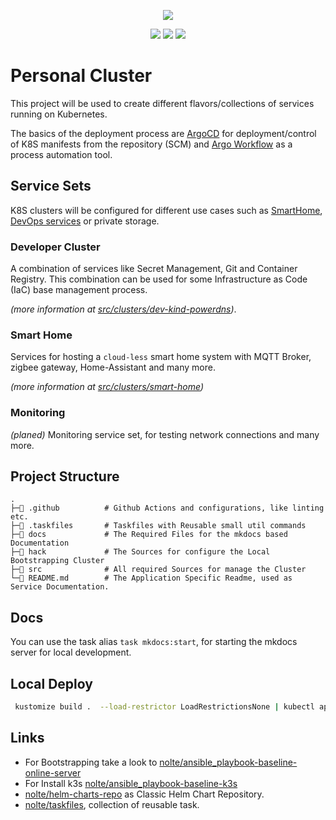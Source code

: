 <p align="center"><img src="https://i.imgur.com/p1RzXjQ.png"><br></p>
<div align="center">
<a href="https://github.com/nolte/k8s-home-lab"><img src="https://img.shields.io/github/stars/nolte/k8s-home-lab.svg?label=Stars&style=social"></a>
<a href="https://github.com/nolte/k8s-home-lab"><img src="https://img.shields.io/github/issues-raw/nolte/k8s-home-lab.svg"></a>
<a href="https://github.com/nolte/k8s-home-lab/actions/workflows/tf-lint.yaml"><img src="https://github.com/nolte/k8s-home-lab/actions/workflows/tf-lint.yaml/badge.svg"></a>
</div>


# Personal Cluster

This project will be used to create different flavors/collections of services running on Kubernetes.

The basics of the deployment process are [ArgoCD](https://argo-cd.readthedocs.io/en/stable/) for deployment/control of K8S manifests from the repository (SCM) and [Argo Workflow](https://argoproj.github.io/argo-workflows/) as a process automation tool.

## Service Sets

K8S clusters will be configured for different use cases such as [SmartHome](./docs/service-sets/smart-home.md), [DevOps services](./docs/service-sets/devops.md) or private storage.

### Developer Cluster

A combination of services like Secret Management, Git and Container Registry. This combination can be used for some Infrastructure as Code (IaC) base management process.

*(more information at [src/clusters/dev-kind-powerdns](src/clusters/dev-kind-powerdns/README.md))*.

### Smart Home 

Services for hosting a `cloud-less` smart home system with MQTT Broker, zigbee gateway, Home-Assistant and many more.

*(more information at [src/clusters/smart-home](src/clusters/smart-home/README.md))*

### Monitoring

*(planed)* Monitoring service set, for testing network connections and many more.

## Project Structure

<!--structure-start-->
```
.
├─📁 .github          # Github Actions and configurations, like linting etc.
├─📁 .taskfiles       # Taskfiles with Reusable small util commands
├─📁 docs             # The Required Files for the mkdocs based Documentation  
├─📁 hack             # The Sources for configure the Local Bootstrapping Cluster
├─📁 src              # All required Sources for manage the Cluster
└─📝 README.md        # The Application Specific Readme, used as Service Documentation.
```
<!--structure-end-->

## Docs

You can use the task alias `task mkdocs:start`, for starting the mkdocs server for local development.

## Local Deploy

```sh
 kustomize build .  --load-restrictor LoadRestrictionsNone | kubectl apply -f -
```

## Links

* For Bootstrapping take a look to [nolte/ansible_playbook-baseline-online-server](https://github.com/nolte/ansible_playbook-baseline-online-server#start-ssh-agent)
* For Install k3s [nolte/ansible_playbook-baseline-k3s](https://github.com/nolte/ansible_playbook-baseline-k3s)
* [nolte/helm-charts-repo](https://github.com/nolte/helm-charts-repo/) as Classic Helm Chart Repository.
* [nolte/taskfiles](https://github.com/nolte/taskfiles), collection of reusable task.
